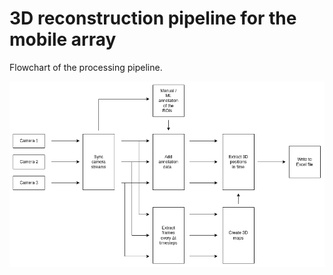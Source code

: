 # 3D reconstruction pipeline for the mobile array
Flowchart of the processing pipeline.
<p align="center">
  <img src="images/Flow_chart_mobile_array.drawio.png" alt="Flowchart of the processing pipeline"/>
</p>

